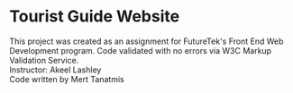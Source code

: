 # Tourist Guide Website
This project was created as an assignment for FutureTek's Front End Web Development program. Code validated with no errors via W3C Markup Validation Service.
<br>
Instructor: Akeel Lashley
<br>
Code written by Mert Tanatmis
